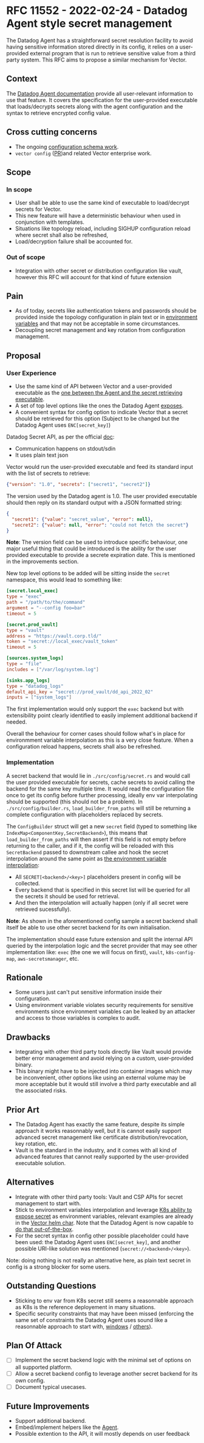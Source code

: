 # RFC 11552 - 2022-02-24 - Datadog Agent style secret management

The Datadog Agent has a straightforward secret resolution facility to avoid having sensitive information stored directly
in its config, it relies on a user-provided external program that is run to retrieve sensitive value from a third party
system. This RFC aims to propose a similar mechanism for Vector.

## Context

The [Datadog Agent documentation][dd-agent-secret-mgmt] provide all user-relevant information to use that feature. It
covers the specification for the user-provided executable that loads/decrypts secrets along with the agent configuration
and the syntax to retrieve encrypted config value.

## Cross cutting concerns

- The ongoing [configuration schema work][vector-config-schema-work].
- `vector config` ([PR][vector-config-subcommand])and related Vector enterprise work.

## Scope

### In scope

- User shall be able to use the same kind of executable to load/decrypt secrets for Vector.
- This new feature will have a deterministic behaviour when used in conjunction with templates.
- Situations like topology reload, including SIGHUP configuration reload where secret shall also be refreshed,
- Load/decryption failure shall be accounted for.

### Out of scope

- Integration with other secret or distribution configuration like vault, however this RFC will account for that kind of
  future extension

## Pain

- As of today, secrets like authentication tokens and passwords should be provided inside the topology configuration in
  plain text or in [environment variables][env-var-in-vector-config] and that may not be acceptable in some
  circumstances.
- Decoupling secret management and key rotation from configuration management.

## Proposal

### User Experience

- Use the same kind of API between Vector and a user-provided executable as the [one between the Agent and the secret
  retrieving executable][dd-secret-backend-exec-api].
- A set of top level options like the ones the Datadog Agent [exposes][dd-agent-secret-knobs].
- A convenient syntax for config option to indicate Vector that a secret should be retrieved for this option (Subject to
  be changed but the Datadog Agent uses `ENC[secret_key]`)

Datadog Secret API, as per the official [doc][dd-secret-backend-exec-api]:

- Communication happens on stdout/sdin
- It uses plain text json

Vector would run the user-provided executable and feed its standard input with the list of secrets to retrieve:

```json
{"version": "1.0", "secrets": ["secret1", "secret2"]}
```

The version used by the Datadog agent is 1.0. The user provided executable should then reply on its standard output with
a JSON formatted string:

```json
{
  "secret1": {"value": "secret_value", "error": null},
  "secret2": {"value": null, "error": "could not fetch the secret"}
}
```

**Note**: The version field can be used to introduce specific behaviour, one major useful thing that could be introduced
is the ability for the user provided executable to provide a secrete expiration date. This is mentioned in the
improvements section.

New top level options to be added will be sitting inside the `secret` namespace, this would lead to something like:

```toml
[secret.local_exec]
type = "exec"
path = "/path/to/the/command"
argument = "--config foo=bar"
timeout = 5

[secret.prod_vault]
type = "vault"
address = "https://vault.corp.tld/"
token = "secret://local_exec/vault_token"
timeout = 5

[sources.system_logs]
type = "file"
includes = ["/var/log/system.log"]

[sinks.app_logs]
type = "datadog_logs"
default_api_key = "secret://prod_vault/dd_api_2022_02"
inputs = ["system_logs"]
```

The first implementation would only support the `exec` backend but with extensibility point clearly identified to easily
implement additional backend if needed.

Overall the behaviour for corner cases should follow what's in place for environmment variable interpolation as this is
a very close feature. When a configuration reload happens, secrets shall also be refreshed.

### Implementation

A secret backend that would lie in `./src/config/secret.rs` and would call the user provided executable for secrets,
cache secrets to avoid calling the backend for the same key multiple time. It would read the configuration file once to
get its config before further processing, ideally env var interpolating should be supported (this should not be a
problem). In `./src/config/builder.rs`, `load_builder_from_paths` will still be returning a complete configuration with
placeholders replaced by secrets.

The `ConfigBuilder` struct will get a new `secret` field (typed to something like
`IndexMap<ComponentKey,SecretBackend>`), this means that `load_builder_from_paths` will then assert if this field is not
empty  before returning to the caller, and if it, the config will be reloaded with this `SecretBackend` passed to
downstream callee and hook the secret interpolation around the same point as [the environment variable
interpolation][env-var-hook]:

- All `SECRET[<backend>/<key>]` placeholders present in config will be collected.
- Every backend that is specified in this secret list will be queried for all the secrets it should be used for retrieval.
- And then the interpolation will actually happen (only if all secret were retrieved sucessfully).

**Note**: As shown in the aforementioned config sample a secret backend shall itself be able to use other secret backend for its own initialisation.

The implementation should ease future extension and split the internal API queried by the interpolation logic and the
secret provider that may see other implementation like: `exec` (the one we will focus on first), `vault`,
`k8s-config-map`, `aws-secretsmanager`, etc.

## Rationale

- Some users just can't put sensitive information inside their configuration.
- Using environment variable violates security requirements for sensitive environments since environment variables can
  be leaked by an attacker and access to those variables is complex to audit.

## Drawbacks

- Integrating with other third party tools directly like Vault would provide better error management and avoid relying on a custom, user-provided binary.
- This binary might have to be injected into container images which may be inconvenient, other options like using an external volume may be more acceptable but it would still involve a third party executable and all the associated risks.

## Prior Art

- The Datadog Agent has exactly the same feature, despite its simple approach it works reasonnably well, but it is
  cannot easily support advanced secret management like certificate distribution/revocation, key rotation, etc.
- Vault is the standard in the industry, and it comes with all kind of advanced features that cannot really supported
  by the user-provided executable solution.

## Alternatives

- Integrate with other third party tools: Vault and CSP APIs for secret management to start with.
- Stick to environment variables interpolation and leverage [K8s ability to expose secret][k8s-env-var-from-secrets] as
  environment variables, relevant examples are already in the [Vector helm char][env-var-from-k8s-secrets]. Note that
  the Datadog Agent is now capable to [do that out-of-the-box][dd-agent-with-k8s-secret].
- For the secret syntax in config other possible placeholder could have been used: the Datadog Agent uses
  `ENC[secret_key]`, and another possible URI-like solution was mentioned (`secret://<backend>/<key>`).

Note: doing nothing is not really an alternative here, as plain text secret in config is a strong blocker for some
users.

## Outstanding Questions

- Sticking to env var from K8s secret still seems a reasonnable approach as K8s is the reference deployement in many
  situations.
- Specific security constraints that may have been missed (enforcing the same set of constraints the Datadog Agent uses
  sound like a reasonnable approach to start with, [windows][dd-agent-win-user-constraints] /
  [others][dd-agent-unix-user-constraints]).

## Plan Of Attack

- [ ] Implement the secret backend logic with the minimal set of options on all supported platform.
- [ ] Allow a secret backend config to leverage another secret backend for its own config.
- [ ] Document typical usecases.

## Future Improvements

- Support additional backend.
- Embed/implement helpers like the [Agent][dd-agent-secret-helper].
- Possible extention to the API, it will mostly depends on user feedback


[dd-agent-secret-mgmt]: https://docs.datadoghq.com/agent/guide/secrets-management/
[dd-agent-secret-knobs]: https://github.com/DataDog/datadog-agent/blob/abc8351/pkg/config/config.go#L356-L362
[env-var-hook]: https://github.com/vectordotdev/vector/blob/ed0ca37/src/config/loading.rs#L414
[k8s-env-var-from-secrets]: https://kubernetes.io/docs/concepts/configuration/secret/#using-secrets-as-environment-variables
[dd-agent-with-k8s-secret]: https://docs.datadoghq.com/agent/guide/secrets-management/?tab=linux#script-for-reading-from-multiple-secret-providers
[dd-agent-secret-helper]: https://github.com/DataDog/datadog-agent/tree/331a3fc2c6f4f49f9bcc06c4f0675f6a8b65a523/cmd/secrets
[vector-config-schema-work]: https://github.com/vectordotdev/vector/issues/9115
[vector-config-subcommand]: https://github.com/vectordotdev/vector/pull/11442
[dd-secret-backend-exec-api]: https://docs.datadoghq.com/agent/guide/secrets-management/?tab=linux#the-executable-api
[env-var-from-k8s-secrets]: https://github.com/vectordotdev/helm-charts/blob/5a92272/charts/vector/values.yaml#L131-L143
[env-var-in-vector-config]: https://vector.dev/docs/reference/configuration/#environment-variables
[dd-agent-win-user-constraints]: https://github.com/DataDog/datadog-agent/blob/d05e41f/pkg/secrets/check_rights_windows.go
[dd-agent-unix-user-constraints]: https://github.com/DataDog/datadog-agent/blob/main/pkg/secrets/check_rights_nix.go
